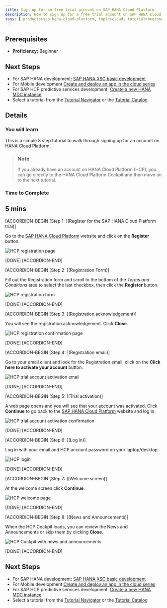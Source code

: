 ```yaml
---
title: Sign up for an free trial account on SAP HANA Cloud Platform
description: How to sign up for a free trial account on SAP HANA Cloud Platform (HCP)
tags: [ products>sap-hana-cloud-platform, topic>cloud, tutorial>beginner ]
---
```


## Prerequisites
 - **Proficiency:** Beginner

## Next Steps
 - For SAP HANA development: [SAP HANA XSC basic development](http://go.sap.com/developer/tutorials/hana-web-development-workbench.html)
 - For Mobile development [Create and deploy an app in the cloud series](http://go.sap.com/developer/tutorials/hcp-create-destination.html)
 - For SAP HCP predictive services development: [Create a new HANA MDC instance](http://go.sap.com/developer/tutorials/hcpps-hana-create-mdc-instance.html)
 - Select a tutorial from the [Tutorial Navigator](http://go.sap.com/developer/tutorial-navigator.html) or the [Tutorial Catalog](http://go.sap.com/developer/tutorials.html)


## Details
### You will learn  
This is a simple 8 step tutorial to walk through signing up for an account on HANA Cloud Platform.

> ### Note
>If you already have an account on HANA Cloud Platform (HCP), you can go directly to the HANA Cloud Platform Cockpit and then move on to the next tutorial.

### Time to Complete
**5 mins**
---

[ACCORDION-BEGIN [Step 1: ](Register for the SAP HANA Cloud Platform trial)]

Go to the [SAP HANA Cloud Platform](https://account.hanatrial.ondemand.com/) website and click on the **Register** button.

![HCP registration page](https://raw.githubusercontent.com/SAPDocuments/Tutorials/master/tutorials/hcp-create-trial-account/hcp_signup1.png)


[DONE]
[ACCORDION-END]

[ACCORDION-BEGIN [Step 2: ](Registration Form)]

Fill out the Registration form and scroll to the bottom of the *Terms and Conditions* area to select the last checkbox, then click the **Register** button.

![HCP registration form](https://raw.githubusercontent.com/SAPDocuments/Tutorials/master/tutorials/hcp-create-trial-account/hcp_signup2.png)

[DONE]
[ACCORDION-END]

[ACCORDION-BEGIN [Step 3: ](Registration acknowledgement)]

You will see the registration acknowledgement. Click **Close**.

![HCP registration confirmation page](https://raw.githubusercontent.com/SAPDocuments/Tutorials/master/tutorials/hcp-create-trial-account/hcp_signup3.png)

[DONE]
[ACCORDION-END]

[ACCORDION-BEGIN [Step 4: ](Registration email)]

Go to your email client and look for the Registration email, click on the **Click here to activate your account** button.

![HCP trial account activation email](https://raw.githubusercontent.com/SAPDocuments/Tutorials/master/tutorials/hcp-create-trial-account/hcp_signup4.png)

[DONE]
[ACCORDION-END]

[ACCORDION-BEGIN [Step 5: ](Trial activation)]

A web page opens and you will see that your account was activated. Click **Continue** to go back to the [SAP HANA Cloud Platform](https://account.hanatrial.ondemand.com) website and  log in.

![HCP trial account activation confirmation](https://raw.githubusercontent.com/SAPDocuments/Tutorials/master/tutorials/hcp-create-trial-account/hcp_signup5.png)

[DONE]
[ACCORDION-END]

[ACCORDION-BEGIN [Step 6: ](Log in)]

Log in with your email and HCP account password on your laptop/desktop.

![HCP login](https://raw.githubusercontent.com/SAPDocuments/Tutorials/master/tutorials/hcp-create-trial-account/hcp_signup6.png)

[DONE]
[ACCORDION-END]

[ACCORDION-BEGIN [Step 7: ](Welcome screen)]

At the welcome screen click **Continue**.

![HCP welcome page](https://raw.githubusercontent.com/SAPDocuments/Tutorials/master/tutorials/hcp-create-trial-account/hcp_signup7.png)

[DONE]
[ACCORDION-END]

[ACCORDION-BEGIN [Step 8: ](News and Announcements)]

When the HCP Cockpit loads, you can review the News and Announcements or skip them by clicking **Close**.

![HCP Cockpit with news and announcements](https://raw.githubusercontent.com/SAPDocuments/Tutorials/master/tutorials/hcp-create-trial-account/hcp_signup8.png)

[DONE]
[ACCORDION-END]
 

## Next Steps
 - For SAP HANA development: [SAP HANA XSC basic development](http://go.sap.com/developer/tutorials/hana-web-development-workbench.html)
 - For Mobile development [Create and deploy an app in the cloud series](http://go.sap.com/developer/tutorials/hcp-create-destination.html)
 - For SAP HCP predictive services development: [Create a new HANA MDC instance](http://go.sap.com/developer/tutorials.html?link=hcpps-hana-create-mdc-instance.html)
 - Select a tutorial from the [Tutorial Navigator](http://go.sap.com/developer/tutorial-navigator.html) or the [Tutorial Catalog](http://go.sap.com/developer/tutorials.html)
